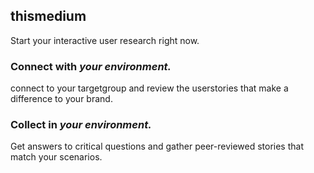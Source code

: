 ## thismedium
Start your interactive user research right now.

### Connect with _your environment._
connect to your targetgroup and review the userstories that make a difference to your brand.

### Collect in _your environment._
Get answers to critical questions and gather peer-reviewed stories that match your scenarios.
